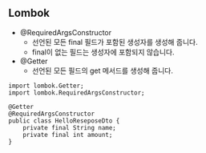 

## Lombok
- @RequiredArgsConstructor
   - 선언된 모든 final 필드가 포함된 생성자를 생성해 줍니다.
   - final이 없는 필드는 생성자에 포함되지 않습니다.
- @Getter
  - 선언된 모든 필드의 get 메서드를 생성해 줍니다.
```
import lombok.Getter;
import lombok.RequiredArgsConstructor;

@Getter
@RequiredArgsConstructor
public class HelloReseposeDto {
    private final String name;
    private final int amount;
}

```
